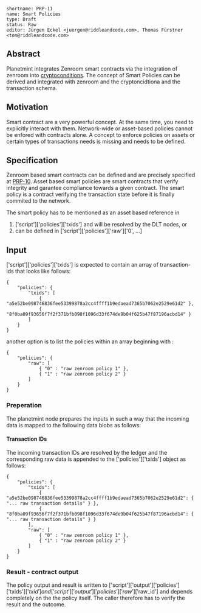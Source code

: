 ```
shortname: PRP-11
name: Smart Policies
type: Draft
status: Raw
editor: Jürgen Eckel <juergen@riddleandcode.com>, Thomas Fürstner <tom@riddleandcode.com>
```

## Abstract
Planetmint integrates Zenroom smart contracts via the integration of zenroom into [cryptoconditions](https://github.com/planetmint/cryptoconditions).
The concept of Smart Policies can be derived and integrated with zenroom and the cryptoncidtiona and the transaction schema.


## Motivation
Smart contract are a very powerful concept. At the same time, you need to explicitly interact with them. Network-wide or asset-based policies cannot be enfored with contracts alone. A concept to enforce policies on assets or certain types of transactions needs is missing and needs to be defined.

## Specification
Zenroom based smart contracts can be defined and are precisely specified at [PRP-10](../10).
Asset based smart policies are smart contracts that verify integrity and garantee compliance towards a given contract.
The smart policy is a contract verifying the transaction state before it is finally commited to the network.

The smart policy has to be mentioned as an asset based reference in
1. ['script']['policies']['txids'] and will be resolved by the DLT nodes, or
2. can be defined in ['script']['policies']['raw']['0', ...]


## Input

['script']['policies']['txids'] is expected to contain an array  of transaction-ids that looks like follows:
``` 
{
    "policies": {
        "txids": [
            { "a5e52be098746836fee53399878a2cc4ffff1b9edaead7365b7062e2529e61d2" },
            { "8f0ba09f93656f7f2f371bfb098f1096d33f674de9b04f625b47f87196acbd14" }
        ]
    }
}
```
another option is to list the policies within an array beginning with :
``` 
{
    "policies": {
        "raw": [
            { "0" : "raw zenroom policy 1" },
            { "1" : "raw zenroom policy 2" }
        ]
    }
}
```
### Preperation
The planetmint node prepares the inputs in such a way that the incoming data is mapped to the following data blobs as follows:


#### Transaction IDs

The incoming transaction IDs are resolved by the ledger and the corresponding raw data is appended to the ['policies']['txids'] object as follows:
``` 
{
    "policies": {
        "txids": [
            { "a5e52be098746836fee53399878a2cc4ffff1b9edaead7365b7062e2529e61d2": { "... raw transaction details" } },
            { "8f0ba09f93656f7f2f371bfb098f1096d33f674de9b04f625b47f87196acbd14": { "... raw transaction details" } }
        ],
        "raw": [
            { "0" : "raw zenroom policy 1" },
            { "1" : "raw zenroom policy 2" }
        ]
    }
}
```

### Result - contract output

The policy output and result is written to ['script']['output']['policies']['txids']['$txid'] and ['script']['output']['policies']['raw']['$raw_id'] and depends completely on the the policy itself. The caller therefore has to verify the result and the outcome.
